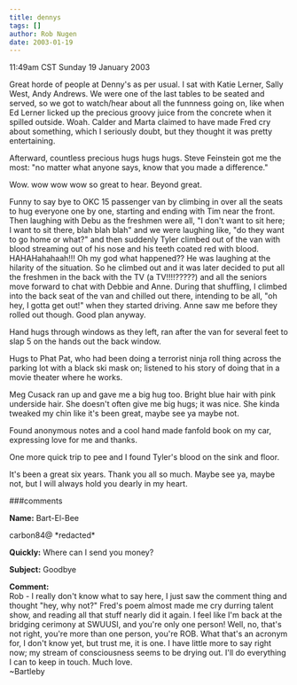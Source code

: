 ```yaml
---
title: dennys
tags: []
author: Rob Nugen
date: 2003-01-19
---
```


<p class=date>11:49am CST Sunday 19 January 2003</p>

<p>Great horde of people at Denny's as per usual.  I sat with Katie
Lerner, Sally West, Andy Andrews.  We were one of the last tables to
be seated and served, so we got to watch/hear about all the funnness
going on, like when Ed Lerner licked up the precious groovy juice from
the concrete when it spilled outside.  Woah.  Calder and Marta claimed
to have made Fred cry about something, which I seriously doubt, but
they thought it was pretty entertaining.</p>

<p>Afterward, countless precious hugs hugs hugs.  Steve Feinstein got
me the most: "no matter what anyone says, know that you made a
difference."</p>

<p>Wow.  wow wow wow so great to hear.  Beyond great.</p>

<p>Funny to say bye to OKC 15 passenger van by climbing in over all
the seats to hug everyone one by one, starting and ending with Tim
near the front.  Then laughing with Debu as the freshmen were all, "I
don't want to sit here; I want to sit there, blah blah blah" and we
were laughing like, "do they want to go home or what?"  and then
suddenly Tyler climbed out of the van with blood streaming out of his
nose and his teeth coated red with blood.  HAHAHahahaah!!!  Oh my god
what happened??  He was laughing at the hilarity of the situation.  So
he climbed out and it was later decided to put all the freshmen in the
back with the TV (a TV!!!!?????) and all the seniors move forward to
chat with Debbie and Anne.  During that shuffling, I climbed into the
back seat of the van and chilled out there, intending to be all, "oh
hey, I gotta get out!" when they started driving.  Anne saw me before
they rolled out though.  Good plan anyway.</p>

<p>Hand hugs through windows as they left, ran after the van for
several feet to slap 5 on the hands out the back window.</p>

<p>Hugs to Phat Pat, who had been doing a terrorist ninja roll thing
across the parking lot with a black ski mask on; listened to his story
of doing that in a movie theater where he works.</p>

<p>Meg Cusack ran up and gave me a big hug too.  Bright blue hair with
pink underside hair.  She doesn't often give me big hugs; it was nice.
She kinda tweaked my chin like it's been great, maybe see ya maybe
not.</p>

<p>Found anonymous notes and a cool hand made fanfold book on my car,
expressing love for me and thanks.</p>

<p>One more quick trip to pee and I found Tyler's blood on the sink
and floor.</p>

<p>It's been a great six years.  Thank you all so much.  Maybe see ya,
maybe not, but I will always hold you dearly in my heart.</p>

###comments

<p><b>Name:</b> Bart-El-Bee

<p>carbon84@ *redacted*

<p><b>Quickly:</b> Where can I send you money?

<p><b>Subject:</b> Goodbye

<p><b>Comment:</b>
<br>Rob - I really don't know what to say here, I just saw the comment thing and thought "hey, why not?" Fred's poem almost made me cry durring talent show, and reading all that stuff nearly did it again. I feel like I'm back at the bridging cerimony at SWUUSI, and you're only one person! Well, no, that's not right, you're more than one person, you're ROB. What that's an acronym for, I don't know yet, but trust me, it is one. I have little more to say right now; my stream of consciousness seems to be drying out. I'll do everything I can to keep in touch. Much love.<br>
~Bartleby
